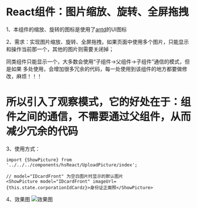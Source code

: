 # React组件：图片缩放、旋转、全屏拖拽
1、本组件的缩放、旋转的图标是使用了[antd](https://ant.design/components/icon-cn/)的UI图标

2、需求：实现图片缩放、旋转、全屏拖拽，如果页面中使用多个图片，只能显示和操作当前那一个，其他的图片则需要关闭掉；
 
 同类组件只能显示一个，大多数会使用“子组件->父组件->子组件”通信的模式，但是如果
 多处使用，会增加很多冗余的代码，每一处使用到该组件的地方都要做修改，麻烦！！！
 
# 所以引入了观察模式，它的好处在于：组件之间的通信，不需要通过父组件，从而减少冗余的代码
 
3、使用方式：
```
import {ShowPicture} from '../../../components/hsReact/UploadPicture/index';

// model="IDcardFront" 为空白图片时显示的默认图片
<ShowPicture model="IDcardFront" imageUrl={this.state.corporationIdCardz}>身份证正面照</ShowPicture>
```

4、效果图
![效果图](https://github.com/panyefan/ShowPicture/blob/master/2017-11-22_110025.png)